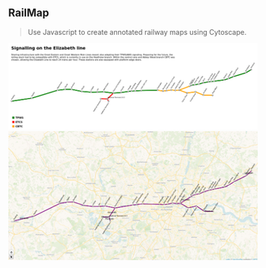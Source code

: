 ## RailMap
> Use Javascript to create annotated railway maps using Cytoscape.

![Map of Elizabeth line stations on white background, with parts of the line coloured marking the signalling system. Reading to Paddington marked green for TPWS. Heathrow branch, marked red for ETCS and Paddington to Abbey Wood and Stratford marked amber for CBTC.](./docs/img/Lizzy-Signal.png)
![Map of Greater London with purple line stretching from east to west labelled Elizabeth. Stations of the Elizabeth Line are marked with a white circle with black outline along with their name.](./docs/img/Lizzy-Line.png)
